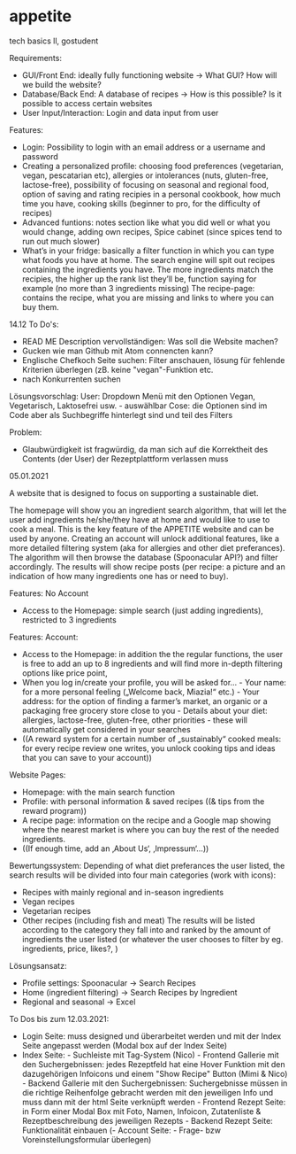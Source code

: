 # appetite
tech basics ll, gostudent 

Requirements:

- GUI/Front End: ideally fully functioning website -> What GUI? How will we build the website? 
- Database/Back End: A database of recipes -> How is this possible? Is it possible to access certain websites
- User Input/Interaction: Login and data input from user 

Features:

- Login: Possibility to login with an email address or a username and password
- Creating a personalized profile: choosing food preferences (vegetarian, vegan, pescatarian etc), allergies or intolerances (nuts, gluten-free, lactose-free), possibility of focusing on seasonal and regional food, option of saving and rating recipies in a personal cookbook, how much time you have, cooking skills (beginner to pro, for the difficulty of recipes) 
- Advanced funtions: notes section like what you did well or what you would change, adding own recipes, Spice cabinet (since spices tend to run out much slower)
- What’s in your fridge: basically a filter function in which you can type what foods you have at home. The search engine will spit out recipes containing the ingredients you have. The more ingredients match the recipies, the higher up the rank list they’ll be, function saying for example (no more than 3 ingredients missing) 
The recipe-page: contains the recipe,  what you are missing and links to where you can buy them. 

14.12 To Do's: 
- READ ME Description vervollständigen: Was soll die Website machen? 
- Gucken wie man Github mit Atom connencten kann? 
- Englische Chefkoch Seite suchen: Filter anschauen, lösung für fehlende Kriterien überlegen (zB. keine "vegan"-Funktion etc.
- nach Konkurrenten suchen 

Lösungsvorschlag: User: Dropdown Menü mit den Optionen Vegan, Vegetarisch, Laktosefrei usw. - auswählbar
Cose: die Optionen sind im Code aber als Suchbegriffe hinterlegt sind und teil des Filters


Problem: 
- Glaubwürdigkeit ist fragwürdig, da man sich auf die Korrektheit des Contents (der User) der Rezeptplattform verlassen muss 


05.01.2021

A website that is designed to focus on supporting a sustainable diet. 

The homepage will show you an ingredient search algorithm, that will let the user add ingredients he/she/they have at home and would like to use to cook a meal. This is the key feature of the APPETITE website and can be used by anyone. Creating an account will unlock additional features, like a more detailed filtering system (aka for allergies and other diet preferances). The algorithm will then browse the database (Spoonacular API?) and filter accordingly. The results will show recipe posts (per recipe: a picture and an indication of how many ingredients one has or need to buy). 

Features: No Account 
- Access to the Homepage: simple search (just adding ingredients), restricted to 3 ingredients

Features: Account:
- Access to the Homepage: in addition the the regular functions, the user is free to add an up to 8 ingredients and will find more in-depth filtering options like price point, 
- When you log in/create your profile, you will be asked for…
        - Your name: for a more personal feeling („Welcome back, Miazia!“ etc.)
        - Your address: for the option of finding a farmer’s market, an organic or a packaging free grocery store close to you
        - Details about your diet: allergies, lactose-free, gluten-free, other priorities - these will automatically get considered in your searches
- ((A reward system for a certain number of „sustainably“ cooked meals: for every recipe review one writes, you unlock cooking tips and ideas that you can save to your account))

Website Pages:
- Homepage: with the main search function 
- Profile: with personal information & saved recipes ((& tips from the reward program))
- A recipe page: information on the recipe and a Google map showing where the nearest market is where you can buy the rest of the needed ingredients. 
- ((If enough time, add an ‚About Us‘, ‚Impressum‘…))

Bewertungssystem: 
Depending of what diet preferances the user listed, the search results will be divided into four main categories (work with icons): 
- Recipes with mainly regional and in-season ingredients
- Vegan recipes 
- Vegetarian recipes
- Other recipes (including fish and meat)
The results will be listed according to the category they fall into and ranked by the amount of ingredients the user listed (or whatever the user chooses to filter by eg. ingredients, price, likes?, )

Lösungsansatz: 

- Profile settings: Spoonacular -> Search Recipes 
- Home (ingredient filtering) -> Search Recipes by Ingredient
- Regional and seasonal -> Excel 

To Dos bis zum 12.03.2021:

- Login Seite: muss designed und überarbeitet werden und mit der Index Seite angepasst werden (Modal box auf der Index Seite)
- Index Seite:  - Suchleiste mit Tag-System (Nico) 
                - Frontend Gallerie mit den Suchergebnissen: jedes Rezeptfeld hat eine Hover Funktion mit den dazugehörigen Infoicons und einem "Show Recipe" Button (Mimi & Nico)
                - Backend Gallerie mit den Suchergebnissen: Suchergebnisse müssen in die richtige Reihenfolge gebracht werden mit den jeweiligen Info und muss dann mit der html Seite verknüpft werden
                - Frontend Rezept Seite: in Form einer Modal Box mit Foto, Namen, Infoicon, Zutatenliste & Rezeptbeschreibung des jeweiligen Rezepts 
                - Backend Rezept Seite: Funktionalität einbauen 
(- Account Seite:        - Frage- bzw Voreinstellungsformular überlegen)